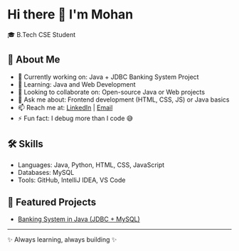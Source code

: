 # Hi there 👋 I'm Mohan

🎓 B.Tech CSE Student 

## 🚀 About Me
- 🔭 Currently working on: Java + JDBC Banking System Project  
- 🌱 Learning: Java and Web Development  
- 👯 Looking to collaborate on: Open-source Java or Web projects  
- 💬 Ask me about: Frontend development (HTML, CSS, JS) or Java basics  
- 📫 Reach me at: [LinkedIn](https://www.linkedin.com/in/mohan-chinthapalli-031851305/) | [Email](chinthapallimohan19@gmail.com)  
- ⚡ Fun fact: I debug more than I code 😅  

## 🛠️ Skills
- Languages: Java, Python, HTML, CSS, JavaScript  
- Databases: MySQL  
- Tools: GitHub, IntelliJ IDEA, VS Code  

## 📌 Featured Projects
- [Banking System in Java (JDBC + MySQL)]([github-link-to-repo](https://github.com/Monnnoha))  

---
✨ Always learning, always building ✨
